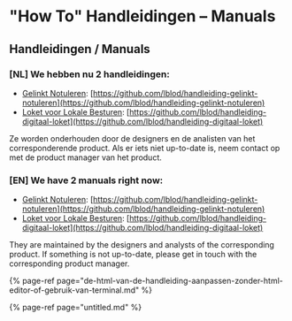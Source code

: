# "How To" Handleidingen – Manuals

## Handleidingen / Manuals

### \[NL\] We hebben nu 2 handleidingen:

* [Gelinkt Notuleren](../gelinkt-notuleren/): [https://github.com/lblod/handleiding-gelinkt-notuleren](https://github.com/lblod/handleiding-gelinkt-notuleren)
* [Loket voor Lokale Besturen](../loket-voor-lokale-besturen/):  [https://github.com/lblod/handleiding-digitaal-loket](https://github.com/lblod/handleiding-digitaal-loket)

Ze worden onderhouden door de designers en de analisten van het corresponderende product. Als er iets niet up-to-date is, neem contact op met de product manager van het product.

### \[EN\] We have 2 manuals right now:

* [Gelinkt Notuleren](../gelinkt-notuleren/): [https://github.com/lblod/handleiding-gelinkt-notuleren](https://github.com/lblod/handleiding-gelinkt-notuleren)
* [Loket voor Lokale Besturen](../loket-voor-lokale-besturen/):  [https://github.com/lblod/handleiding-digitaal-loket](https://github.com/lblod/handleiding-digitaal-loket)

They are maintained by the designers and analysts of the corresponding product. If something is not up-to-date, please get in touch with the corresponding product manager.

{% page-ref page="de-html-van-de-handleiding-aanpassen-zonder-html-editor-of-gebruik-van-terminal.md" %}

{% page-ref page="untitled.md" %}











